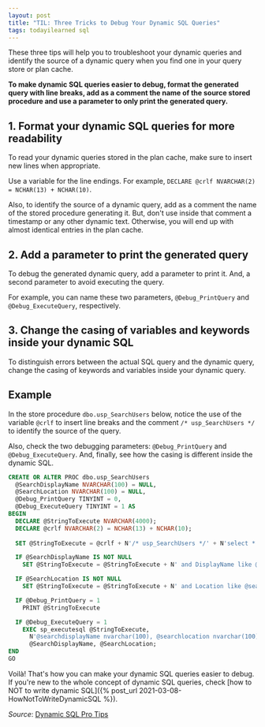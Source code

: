 ```yaml
---
layout: post
title: "TIL: Three Tricks to Debug Your Dynamic SQL Queries"
tags: todayilearned sql
---
```


These three tips will help you to troubleshoot your dynamic queries and identify the source of a dynamic query when you find one in your query store or plan cache.

**To make dynamic SQL queries easier to debug, format the generated query with line breaks, add as a comment the name of the source stored procedure and use a parameter to only print the generated query.**

## 1. Format your dynamic SQL queries for more readability

To read your dynamic queries stored in the plan cache, make sure to insert new lines when appropriate.

Use a variable for the line endings. For example, `DECLARE @crlf NVARCHAR(2) = NCHAR(13) + NCHAR(10)`.

Also, to identify the source of a dynamic query, add as a comment the name of the stored procedure generating it. But, don't use inside that comment a timestamp or any other dynamic text. Otherwise, you will end up with almost identical entries in the plan cache.

## 2. Add a parameter to print the generated query

To debug the generated dynamic query, add a parameter to print it. And, a second parameter to avoid executing the query.

For example, you can name these two parameters, `@Debug_PrintQuery` and `@Debug_ExecuteQuery`, respectively.

## 3. Change the casing of variables and keywords inside your dynamic SQL

To distinguish errors between the actual SQL query and the dynamic query, change the casing of keywords and variables inside your dynamic query.

## Example

In the store procedure `dbo.usp_SearchUsers` below, notice the use of the variable `@crlf` to insert line breaks and the comment `/* usp_SearchUsers */` to identify the source of the query. 

Also, check the two debugging parameters: `@Debug_PrintQuery` and `@Debug_ExecuteQuery`. And, finally, see how the casing is different inside the dynamic SQL.

```sql
CREATE OR ALTER PROC dbo.usp_SearchUsers
  @SearchDisplayName NVARCHAR(100) = NULL,
  @SearchLocation NVARCHAR(100) = NULL,
  @Debug_PrintQuery TINYINT = 0,
  @Debug_ExecuteQuery TINYINT = 1 AS
BEGIN
  DECLARE @StringToExecute NVARCHAR(4000);
  DECLARE @crlf NVARCHAR(2) = NCHAR(13) + NCHAR(10);
    
  SET @StringToExecute = @crlf + N'/* usp_SearchUsers */' + N'select * from dbo.Users u where 1 = 1 ' + @crlf;

  IF @SearchDisplayName IS NOT NULL
    SET @StringToExecute = @StringToExecute + N' and DisplayName like @searchdisplayName ' + @crlf;

  IF @SearchLocation IS NOT NULL
    SET @StringToExecute = @StringToExecute + N' and Location like @searchlocation ' + @crlf;

  IF @Debug_PrintQuery = 1
    PRINT @StringToExecute

  IF @Debug_ExecuteQuery = 1
    EXEC sp_executesql @StringToExecute, 
      N'@searchdisplayName nvarchar(100), @searchlocation nvarchar(100)', 
      @SearchDisplayName, @SearchLocation;
END
GO
```

Voilà! That's how you can make your dynamic SQL queries easier to debug. If you're new to the whole concept of dynamic SQL queries, check [how to NOT to write dynamic SQL]({% post_url 2021-03-08-HowNotToWriteDynamicSQL %}).

_Source_: [Dynamic SQL Pro Tips](https://www.brentozar.com/sql/dynamic/) 
